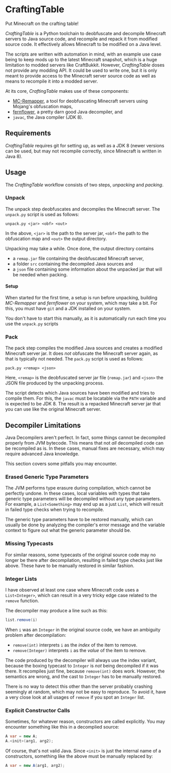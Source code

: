 # CraftingTable

Put Minecraft on the crafting table!

*CraftingTable* is a Python toolchain to deobfuscate and decompile Minecraft servers to Java source code, and recompile and repack it from modified source code. It effectively allows Minecraft to be modified on a Java level.

The scripts are written with automation in mind, with an example use case being to keep mods up to the latest Minecraft snapshot, which is a huge limitation to modded servers like CraftBukkit. However, *CraftingTable* doses not provide any modding API. It could be used to write one, but it is only meant to provide access to the Minecraft server source code as well as means to recompile it into a modded server.

At its core, *CraftingTable* makes use of these components:

* [MC-Remapper](https://github.com/HeartPattern/MC-Remapper), a tool for deobfuscating Minecraft servers using Mojang's obfuscation maps,
* [fernflower](https://github.com/fesh0r/fernflower), a pretty darn good Java decompiler, and
* `javac`, the Java compiler (JDK 8).

## Requirements

*CraftingTable* requires git for setting up, as well as a JDK 8 (newer versions can be used, but may not recompile correctly, since Minecraft is written in Java 8).

## Usage

The *CraftingTable* workflow consists of two steps, *unpacking* and *packing*.

### Unpack

The unpack step deobfuscates and decompiles the Minecraft server. The `unpack.py` script is used as follows:

```
unpack.py <jar> <obf> <out>
```

In the above, `<jar>` is the path to the server jar, `<obf>` the path to the obfuscation map and `<out>` the output directory.

Unpacking may take a while. Once done, the output directory contains

* a `remap.jar` file containing the deobfuscated Minecraft server,
* a folder `src` containing the decompiled Java sources and
* a `json` file containing some information about the unpacked jar that will be needed when packing.

#### Setup

When started for the first time, a setup is run before unpacking, building *MC-Remapper* and *fernflower* on your system, which may take a bit. For this, you must have `git` and a JDK installed on your system.

You don't have to start this manually, as it is automatically run each time you use the `unpack.py` scripts

### Pack

The pack step compiles the modified Java sources and creates a modified Minecraft server jar. It does *not* obfuscate the Minecraft server again, as that is typically not needed. The `pack.py` script is used as follows:

```
pack.py <remap> <json>
```

Here, `<remap>` is the deobfuscated server jar file (`remap.jar`) and `<json>` the JSON file produced by the unpacking process.

The script detects which Java sources have been modified and tries to compile them. For this, the `javac` must be locatable via the `PATH` variable and is expected to be JDK 8. The result is a repacked Minecraft server jar that you can use like the original Minecraft server.

## Decompiler Limitations

Java Decompilers aren't perfect. In fact, some things cannot be decompiled properly from JVM bytecode. This means that not *all* decompiled code can be recompiled as is. In these cases, manual fixes are necessary, which may require advanced Java knowledge.

This section covers some pitfalls you may encounter.

### Erased Generic Type Parameters

The JVM performs type erasure during compilation, which cannot be perfectly undone. In these cases, local variables with types that take generic type parameters will be decompiled without any type parameters. For example, a `List<Something>` may end up as a just `List`, which will result in failed type checks when trying to recompile.

The generic type parameters have to be restored manually, which can usually be done by analyzing the compiler's error message and the variable context to figure out what the generic parameter should be.

### Missing Typecasts

For similar reasons, some typecasts of the original source code may no longer be there after decompilation, resulting in failed type checks just like above. These have to be manually restored in similar fashion.

### Integer Lists

I have observed at least one case where Minecraft code uses a `List<Integer>`, which can result in a very tricky edge case related to the `remove` function.

The decompiler may produce a line such as this:

```java
list.remove(i)
```

When `i` was an `Integer` in the original source code, we have an ambiguity problem after decompilation:

* `remove(int)` interprets `i` as the *index* of the item to remove.
* `remove(Integer)` interprets `i` as the *value* of the item to remove.

The code produced by the decompiler will always use the index variant, because the boxing typecast to `Integer` is *not* being decompiled if it was there. It recompiles just fine, because `remove(int)` does work. However, the semantics are wrong, and the cast to `Integer` has to be manually restored.

There is no way to detect this other than the server probably crashing seemingly at random, which may not be easy to reproduce. To avoid it, have a very close look at all usages of `remove` if you spot an `Integer` list.

### Explicit Constructor Calls

Sometimes, for whatever reason, constructors are called explicitly. You may encounter something like this in a decomplied source:

```java	
A var = new A;
A.<init>(arg1, arg2);
```

Of course, that's not valid Java. Since `<init>` is just the internal name of a constructors, something like the above must be manually replaced by:

```java
A var = new A(arg1, arg2);
```

